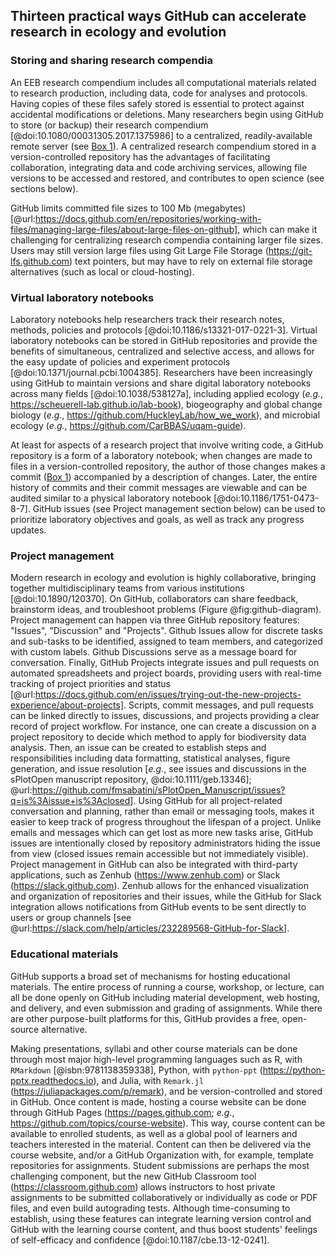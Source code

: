 ## Thirteen practical ways GitHub can accelerate research in ecology and evolution

### Storing and sharing research compendia

<!--*contributors to this section: Dylan Gomes, Emma Hudgins, Pedro Braga* -->
An EEB research compendium includes all computational materials related to research production, including data, code for analyses and protocols.
Having copies of these files safely stored is essential to protect against accidental modifications or deletions.
Many researchers begin using GitHub to store (or backup) their research compendium [@doi:10.1080/00031305.2017.1375986] to a centralized, readily-available remote server (see [Box 1](#definitions)).
A centralized research compendium stored in a version-controlled repository has the advantages of facilitating collaboration, integrating data and code archiving services, allowing file versions to be accessed and restored, and contributes to open science (see sections below).

GitHub limits committed file sizes to 100 Mb (megabytes) [@url:https://docs.github.com/en/repositories/working-with-files/managing-large-files/about-large-files-on-github], which can make it challenging for centralizing research compendia containing larger file sizes. 
Users may still version large files using Git Large File Storage (<https://git-lfs.github.com>) text pointers, but may have to rely on external file storage alternatives (such as local or cloud-hosting).

### Virtual laboratory notebooks

<!--*contributors to this section: RCO* -->
Laboratory notebooks help researchers track their research notes, methods, policies and protocols [@doi:10.1186/s13321-017-0221-3].
Virtual laboratory notebooks can be stored in GitHub repositories and provide the benefits of simultaneous, centralized and selective access, and allows for the easy update of policies and experiment protocols [@doi:10.1371/journal.pcbi.1004385].
Researchers have been increasingly using GitHub to maintain versions and share digital laboratory notebooks across many fields [@doi:10.1038/538127a], including applied ecology (_e.g._, <https://scheuerell-lab.github.io/lab-book>), biogeography and global change biology (_e.g._, <https://github.com/HuckleyLab/how_we_work>), and microbial ecology (_e.g._, <https://github.com/CarBBAS/uqam-guide>).

At least for aspects of a research project that involve writing code, a GitHub repository is a form of a laboratory notebook; when changes are made to files in a version-controlled repository, the author of those changes makes a commit ([Box 1](#definitions)) accompanied by a description of changes.
Later, the entire history of commits and their commit messages are viewable and can be audited similar to a physical laboratory notebook [@doi:10.1186/1751-0473-8-7].
GitHub issues (see Project management section below) can be used to prioritize laboratory objectives and goals, as well as track any progress updates.

### Project management

<!--*Contributors to this section: Kaitlyn Gaynor, Rob Crystal-Ornelas, Pedro Braga*-->

Modern research in ecology and evolution is highly collaborative, bringing together multidisciplinary teams from various institutions [@doi:10.1890/120370].
On GitHub, collaborators can share feedback, brainstorm ideas, and troubleshoot problems (Figure @fig:github-diagram).
Project management can happen via three GitHub repository features: "Issues", "Discussion" and "Projects".
Github Issues allow for discrete tasks and sub-tasks to be identified, assigned to team members, and categorized with custom labels.
Github Discussions serve as a message board for conversation.
Finally, GitHub Projects integrate issues and pull requests on automated spreadsheets and project boards, providing users with real-time tracking of project priorities and status [@url:https://docs.github.com/en/issues/trying-out-the-new-projects-experience/about-projects].
Scripts, commit messages, and pull requests can be linked directly to issues, discussions, and projects providing a clear record of project workflow.
For instance, one can create a discussion on a project repository to decide which method to apply for biodiversity data analysis.
Then, an issue can be created to establish steps and responsibilities including data formatting, statistical analyses, figure generation, and issue resolution [_e.g._, see issues and discussions in the sPlotOpen manuscript repository, @doi:10.1111/geb.13346]; @url:https://github.com/fmsabatini/sPlotOpen_Manuscript/issues?q=is%3Aissue+is%3Aclosed].
Using GitHub for all project-related conversation and planning, rather than email or messaging tools, makes it easier to keep track of progress throughout the lifespan of a project.
Unlike emails and messages which can get lost as more new tasks arise, GitHub issues are intentionally closed by repository administrators hiding the issue from view (closed issues remain accessible but not immediately visible).
Project management in GitHub can also be integrated with third-party applications, such as Zenhub (<https://www.zenhub.com>) or Slack (<https://slack.github.com>).
Zenhub allows for the enhanced visualization and organization of repositories and their issues, while the GitHub for Slack integration allows notifications from GitHub events to be sent directly to users or group channels [see @url:https://slack.com/help/articles/232289568-GitHub-for-Slack].

### Educational materials

<!-- *contributors to this section: Cole Brookson* -->

GitHub supports a broad set of mechanisms for hosting educational materials.
The entire process of running a course, workshop, or lecture, can all be done openly on GitHub including material development, web hosting, and delivery, and even submission and grading of assignments.
While there are other purpose-built platforms for this, GitHub provides a free, open-source alternative.

Making presentations, syllabi and other course materials can be done through most major high-level programming languages such as R, with `RMarkdown` [@isbn:9781138359338], Python, with `python-ppt` (<https://python-pptx.readthedocs.io>), and Julia, with `Remark.jl` (<https://juliapackages.com/p/remark>), and be version-controlled and stored in GitHub.
Once content is made, hosting a course website can be done through GitHub Pages (<https://pages.github.com>; _e.g._, <https://github.com/topics/course-website>).
This way, course content can be available to enrolled students, as well as a global pool of learners and teachers interested in the material.
Content can then be delivered via the course website, and/or a GitHub Organization with, for example, template repositories for assignments.
Student submissions are perhaps the most challenging component, but the new GitHub Classroom tool (<https://classroom.github.com>) allows instructors to host private assignments to be submitted collaboratively or individually as code or PDF files, and even build autograding tests.
Although time-consuming to establish, using these features can integrate learning version control and GitHub with the learning course content, and thus boost students' feelings of self-efficacy and confidence [@doi:10.1187/cbe.13-12-0241].
